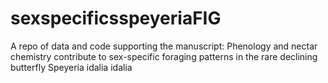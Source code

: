 # sexspecificsspeyeriaFIG
A repo of data and code supporting the manuscript: Phenology and nectar chemistry contribute to sex-specific foraging patterns in the rare declining butterfly Speyeria idalia idalia
